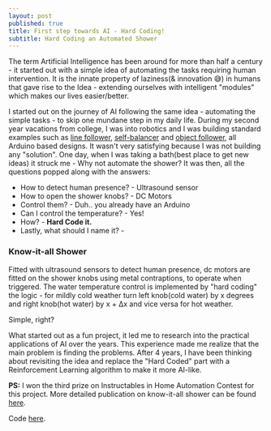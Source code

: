 ```yaml
---
layout: post
published: true
title: First step towards AI - Hard Coding!
subtitle: Hard Coding an Automated Shower
---
```

The term Artificial Intelligence has been around for more than half a century - it started out with a simple idea of automating the tasks requiring human intervention. It is the innate property of laziness(& innovation 😅) in humans that gave rise to the Idea - extending ourselves with intelligent "modules" which makes our lives easier/better.

I started out on the journey of AI following the same idea - automating the simple tasks - to skip one mundane step in my daily life. During my second year vacations from college, I was into robotics and I was building standard examples such as [line follower](https://www.youtube.com/watch?v=JDxIorDI1VQ), [self-balancer](https://www.youtube.com/watch?v=_afq1DTAJZo) and [object follower](https://www.youtube.com/watch?v=lsEr7UbAK5A), all Arduino based designs. It wasn't very satisfying because I was not building any "solution". One day, when I was taking a bath(best place to get new ideas) it struck me - Why not automate the shower? It was then, all the questions popped along with the answers:
- How to detect human presence? - Ultrasound sensor
- How to open the shower knobs? - DC Motors
- Control them? - Duh.. you already have an Arduino 
- Can I control the temperature? - Yes!
- How? - **Hard Code it.**
- Lastly, what should I name it? - 
		
### Know-it-all Shower
Fitted with ultrasound sensors to detect human presence, dc motors are fitted on the shower knobs using metal contraptions, to operate when triggered. The water temperature control is implemented by "hard coding" the logic - for mildly cold weather turn left knob(cold water) by x degrees and right knob(hot water) by x + Δx and vice versa for hot weather.

Simple, right?

What started out as a fun project, it led me to research into the practical applications of AI over the years. This experience made me realize that the main problem is finding the problems. 
After 4 years, I have been thinking about revisiting the idea and replace the "Hard Coded" part with a Reinforcement Learning algorithm to make it more AI-like.

**PS:** I won the third prize on Instructables in Home Automation Contest for this project. More detailed publication on know-it-all shower can be found [here](https://www.instructables.com/id/The-know-it-all-Shower/).

Code [here](https://github.com/syeddanish41/know-it-all-shower).
